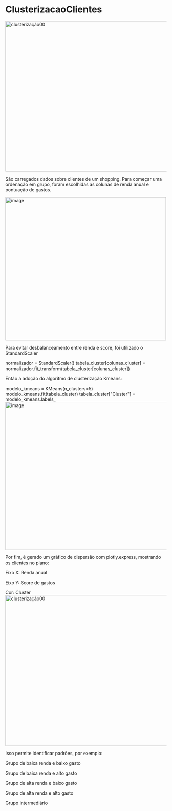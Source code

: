# ClusterizacaoClientes

<img width="1081" height="470" alt="clusterização00" src="https://github.com/user-attachments/assets/f7d8c56d-257e-4325-bc77-79255db33dcb" />

São carregados dados sobre clientes de um shopping. Para começar uma ordenação em grupo, foram escolhidas as colunas de renda anual e pontuação de gastos.

<img width="502" height="447" alt="image" src="https://github.com/user-attachments/assets/08842f6b-5309-4bab-990c-6eb768bf011d" />

Para evitar desbalanceamento entre renda e score, foi utilizado o StandardScaler

normalizador = StandardScaler()
tabela_cluster[colunas_cluster] = normalizador.fit_transform(tabela_cluster[colunas_cluster])


Então a adoção do algoritmo de clusterização Kmeans:

modelo_kmeans = KMeans(n_clusters=5)
modelo_kmeans.fit(tabela_cluster)
tabela_cluster["Cluster"] = modelo_kmeans.labels_
<img width="603" height="461" alt="image" src="https://github.com/user-attachments/assets/60d75e6a-0519-43a9-b021-1f2d1c9c119e" />


Por fim, é gerado um gráfico de dispersão com plotly.express, mostrando os clientes no plano:

Eixo X: Renda anual

Eixo Y: Score de gastos

Cor: Cluster
<img width="1081" height="470" alt="clusterização00" src="https://github.com/user-attachments/assets/f7d8c56d-257e-4325-bc77-79255db33dcb" />

Isso permite identificar padrões, por exemplo:

Grupo de baixa renda e baixo gasto

Grupo de baixa renda e alto gasto

Grupo de alta renda e baixo gasto

Grupo de alta renda e alto gasto

Grupo intermediário
